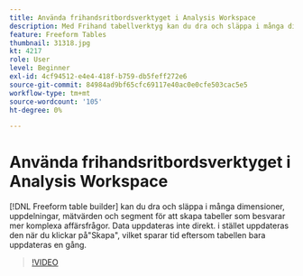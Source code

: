 ```yaml
---
title: Använda frihandsritbordsverktyget i Analysis Workspace
description: Med Frihand tabellverktyg kan du dra och släppa i många dimensioner, uppdelningar, mätvärden och segment för att skapa tabeller som besvarar mer komplexa affärsfrågor. Data uppdateras inte direkt. i stället uppdateras den när du klickar på"Skapa", vilket sparar tid eftersom tabellen bara uppdateras en gång.
feature: Freeform Tables
thumbnail: 31318.jpg
kt: 4217
role: User
level: Beginner
exl-id: 4cf94512-e4e4-418f-b759-db5feff272e6
source-git-commit: 84984ad9bf65cfc69117e40ac0e0cfe503cac5e5
workflow-type: tm+mt
source-wordcount: '105'
ht-degree: 0%

---
```


# Använda frihandsritbordsverktyget i Analysis Workspace

[!DNL Freeform table builder] kan du dra och släppa i många dimensioner, uppdelningar, mätvärden och segment för att skapa tabeller som besvarar mer komplexa affärsfrågor. Data uppdateras inte direkt. i stället uppdateras den när du klickar på&quot;Skapa&quot;, vilket sparar tid eftersom tabellen bara uppdateras en gång.

>[!VIDEO](https://video.tv.adobe.com/v/31318/?quality=12&learn=on)

